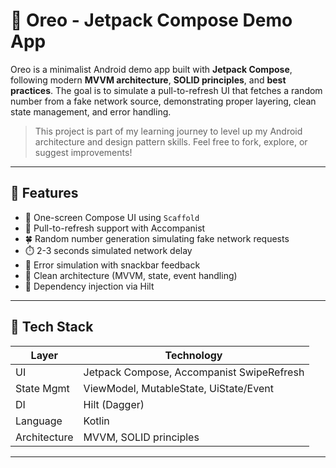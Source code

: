 # 🍪 Oreo - Jetpack Compose Demo App

Oreo is a minimalist Android demo app built with **Jetpack Compose**, following modern **MVVM architecture**, **SOLID principles**, and **best practices**. The goal is to simulate a pull-to-refresh UI that fetches a random number from a fake network source, demonstrating proper layering, clean state management, and error handling.

> This project is part of my learning journey to level up my Android architecture and design pattern skills. Feel free to fork, explore, or suggest improvements!

---

## 🧠 Features

- 📱 One-screen Compose UI using `Scaffold`
- 🔁 Pull-to-refresh support with Accompanist
- 🍀 Random number generation simulating fake network requests
- ⏱️ 2-3 seconds simulated network delay
- 🚨 Error simulation with snackbar feedback
- 🧼 Clean architecture (MVVM, state, event handling)
- 💉 Dependency injection via Hilt

---

## 🧱 Tech Stack

| Layer         | Technology                         |
|--------------|-------------------------------------|
| UI           | Jetpack Compose, Accompanist SwipeRefresh |
| State Mgmt   | ViewModel, MutableState, UiState/Event |
| DI           | Hilt (Dagger)                       |
| Language     | Kotlin                              |
| Architecture | MVVM, SOLID principles              |

---
